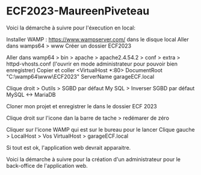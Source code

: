 # ECF2023-MaureenPiveteau
Voici la démarche à suivre pour l'éxecution en local: 

Installer WAMP : https://www.wampserver.com/ dans le disque local
Aller dans wamps64 > www
Créer un dossier ECF2023

Aller dans wamp64 > bin > apache > apache2.4.54.2 > conf > extra > httpd-vhosts.conf (l'ouvrir en mode administrateur pour pouvoir bien enregistrer)
Copier et coller 
<VirtualHost *:80>
	DocumentRoot "C:\wamp64\www\ECF2023"
	ServerName garageECF.local
</VirtualHost>

Clique droit > Outils > SGBD par défaut My SQL > Inverser SGBD par défaut MySQL <-> MariaDB

Cloner mon projet et enregistrer le dans le dossier ECF 2023

Clique droit sur l'icone dan la barre de tache > redémarer de zéro

Cliquer sur l'icone WAMP qui est sur le bureau pour le lancer 
Clique gauche > LocalHost > Vos VirtualHost > garageECF.local

Si tout est ok, l'application web devrait apparaitre. 

Voici la démarche à suivre pour la création d'un administrateur pour le back-office de l'application web. 
